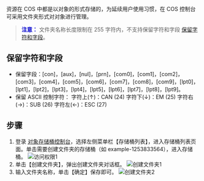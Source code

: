 资源在 COS 中都是以对象的形式存储的，为延续用户使用习惯，在 COS 控制台可采用文件夹形式对对象进行管理。
> <font color="#0000cc">**注意：** </font>
文件夹名称长度限制在 255 字符内，不支持保留字符和字段 [保留字符和字段](#保留字符和字段)。

<span id="保留字符和字段"></span>
## 保留字符和字段
- 保留字段：[con]，[aux]，[nul]，[prn]，[com0]，[com1]，[com2]，[com3]，[com4]，[com5]，[com6]，[com7]，[com8]，[com9]，[lpt0]，[lpt1]，[lpt2]，[lpt3]，[lpt4]，[lpt5]，[lpt6]，[lpt7]，[lpt8]，[lpt9]。
- 保留 ASCII 控制字符：
字符上(↑)：CAN (24)
字符下(↓)：EM (25) 
字符右(→)：SUB (26) 
字符左(←)：ESC (27) 

## 步骤
1. 登录 [对象存储桶控制台](http://console.tcecqpoc.fsphere.cn/cos5)，选择左侧菜单栏【存储桶列表】，进入存储桶列表页面。单击需要创建文件夹的存储桶（如 example-1253833564），进入存储桶。
![访问权限1](http://imgcache.tcecqpoc.fsphere.cn/image/mc.qcloudimg.com/static/img/d156619ab35a0e1195a70d0e8d8954ca/image.png)
2. 单击【创建文件夹】，弹出创建文件夹对话框。
![创建文件夹1](http://imgcache.tcecqpoc.fsphere.cn/image/mc.qcloudimg.com/static/img/0833582013274c05e99bc13e869d0a92/image.png)
3. 输入文件夹名称，单击【确定】保存即可。
![创建文件夹2](http://imgcache.tcecqpoc.fsphere.cn/image/mc.qcloudimg.com/static/img/95efb3407b7e57aad0db1059edb9f642/image.png)

